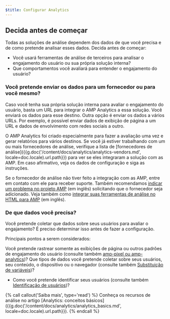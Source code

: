 ```yaml
---
$title: Configurar Analytics
---
```


## Decida antes de começar

Todas as soluções de análise dependem dos dados de que você precisa
e de como pretende analisar esses dados. Decida antes de começar:

* Você usará ferramentas de análise de terceiros para analisar o engajamento do usuário
ou sua própria solução interna?
* Que comportamentos você avaliará para entender o engajamento do usuário?

### Você pretende enviar os dados para um fornecedor ou para você mesmo?

Caso você tenha sua própria solução interna para avaliar o engajamento do usuário,
basta um URL para integrar o AMP Analytics a essa solução.
Você enviará os dados para esse destino.
Outra opção é enviar os dados a vários URLs.
Por exemplo, é possível enviar dados de exibição de página a um URL
e dados de envolvimento com redes sociais a outro.

O AMP Analytics foi criado especialmente para fazer a avaliação uma vez e gerar relatórios para vários destinos.
Se você já estiver trabalhando com um ou mais fornecedores de análise,
verifique a lista de [fornecedores de análise]({{g.doc('/content/docs/analytics/analytics-vendors.md', locale=doc.locale).url.path}}) para ver se eles integraram a solução com as AMP.
Em caso afirmativo, veja os dados de configuração e siga as instruções.

Se o fornecedor de análise não tiver feito a integração com as AMP,
entre em contato com ele para receber suporte.
Também recomendamos [indicar um problema no projeto AMP](https://github.com/ampproject/amphtml/issues/new) (em inglês)
solicitando que o fornecedor seja adicionado.
Veja também como
[integrar suas ferramentas de análise no HTML para AMP](https://github.com/ampproject/amphtml/blob/master/extensions/amp-analytics/integrating-analytics.md) (em inglês).

### De que dados você precisa?

Você pretende coletar que dados sobre seus usuários para avaliar o engajamento?
É preciso determinar isso antes de fazer a configuração.

Principais pontos a serem considerados:

Você pretende rastrear somente as exibições de página ou outros padrões de engajamento do usuário
(consulte também [amp-pixel ou amp-analytics](/pt_br/docs/analytics/analytics_basics#usar-amp-pixel-ou-amp-analytics))?
Que tipos de dados você pretende coletar sobre seus usuários, seu conteúdo,
o dispositivo ou o navegador (consulte também [Substituição de variáveis](pt_br/docs/analytics/analytics_basics#substituição-de-variáveis))?
* Como você pretende identificar seus usuários (consulte também [Identificação de usuários](/pt_br/docs/analytics/analytics_basics#identificação-do-usuário))?


{% call callout('Saiba mais', type='read') %}
Conheça os recursos de análise no artigo [Analytics: conceitos básicos]({{g.doc('/content/docs/analytics/analytics_basics.md', locale=doc.locale).url.path}}).
{% endcall %}

